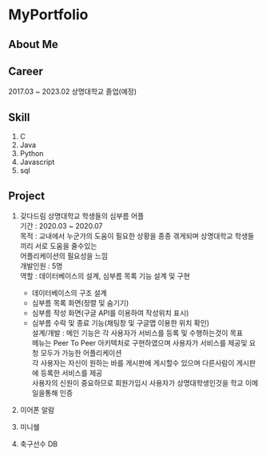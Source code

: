# MyPortfolio

## About Me

## Career

2017.03 ~ 2023.02 상명대학교 졸업(예정)

## Skill

1. C
2. Java
3. Python
4. Javascript
5. sql

## Project

1. 갖다드림
  상명대학교 학생들의 심부름 어플  
  기간 : 2020.03 ~ 2020.07  
  목적 : 교내에서 누군가의 도움이 필요한 상황을 종종 겪게되며 상명대학교 학생들끼리 서로 도움을 줄수있는  
  어플리케이션의 필요성을 느낌  
  개발인원 : 5명  
  역할 : 데이터베이스의 설계, 심부름 목록 기능 설계 및 구현  
    - 데이터베이스의 구조 설계
    - 심부름 목록 화면(정렬 및 숨기기)
    - 심부름 작성 화면(구글 API를 이용하여 작성위치 표시)
    - 심부름 수락 및 종료 기능(채팅창 및 구글맵 이용한 위치 확인)  
  설계/개발 : 
  메인 기능은 각 사용자가 서비스를 등록 및 수행하는것이 목표  
  메뉴는 Peer To Peer 아키텍처로 구현하였으며 사용자가 서비스를 제공및 요청 모두가 가능한 어플리케이션  
  각 사용자는 자신이 원하는 바를 게시판에 게시할수 있으며 다른사람이 게시판에 등록한 서비스를 제공  
  사용자의 신원이 중요하므로 회원가입시 사용자가 상명대학생인것을 학교 이메일을통해 인증  
  
2. 이어폰 알람
3. 미니쉘
4. 축구선수 DB
